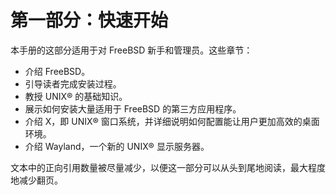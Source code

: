 # 第一部分：快速开始

本手册的这部分适用于对 FreeBSD 新手和管理员。这些章节：

- 介绍 FreeBSD。
- 引导读者完成安装过程。
- 教授 UNIX® 的基础知识。
- 展示如何安装大量适用于 FreeBSD 的第三方应用程序。
- 介绍 X，即 UNIX® 窗口系统，并详细说明如何配置能让用户更加高效的桌面环境。
- 介绍 Wayland，一个新的 UNIX® 显示服务器。

文本中的正向引用数量被尽量减少，以便这一部分可以从头到尾地阅读，最大程度地减少翻页。
